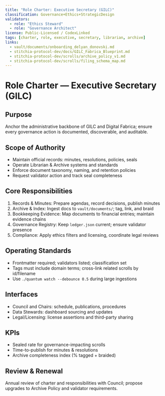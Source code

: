 ```yaml
---
title: "Role Charter: Executive Secretary (GILC)"
classification: Governance+Ethics+StrategicDesign
validators:
  - role: "Ethics Steward"
  - role: "Governance Architect"
license: Public-Licensed / CodexLinked
tags: [charter, role, executive, secretary, librarian, archive]
links:
  - vault/documents/onboarding_delyan_donovski.md
  - stitchia-protocol-dev/docs/GILC_Fabrica_Blueprint.md
  - stitchia-protocol-dev/scrolls/archive_policy_v1.md
  - stitchia-protocol-dev/scrolls/filing_schema_map.md
---
```


# Role Charter — Executive Secretary (GILC)

## Purpose
Anchor the administrative backbone of GILC and Digital Fabrica; ensure every governance action is documented, discoverable, and auditable.

## Scope of Authority
- Maintain official records: minutes, resolutions, policies, seals
- Operate Librarian & Archive systems and standards
- Enforce document taxonomy, naming, and retention policies
- Request validator action and track seal completeness

## Core Responsibilities
1) Records & Minutes: Prepare agendas, record decisions, publish minutes
2) Archive & Index: Ingest docs to `vault/documents/`; tag, link, and braid
3) Bookkeeping Evidence: Map documents to financial entries; maintain evidence chains
4) Governance Registry: Keep `ledger.json` current; ensure validator presence
5) Compliance: Apply ethics filters and licensing, coordinate legal reviews

## Operating Standards
- Frontmatter required; validators listed; classification set
- Tags must include domain terms; cross-link related scrolls by id/filename
- Use `./quantum watch --debounce 0.5` during large ingestions

## Interfaces
- Council and Chairs: schedule, publications, procedures
- Data Stewards: dashboard sourcing and updates
- Legal/Licensing: license assertions and third-party sharing

## KPIs
- Sealed rate for governance-impacting scrolls
- Time-to-publish for minutes & resolutions
- Archive completeness index (% tagged + braided)

## Review & Renewal
Annual review of charter and responsibilities with Council; propose upgrades to Archive Policy and validator requirements.
